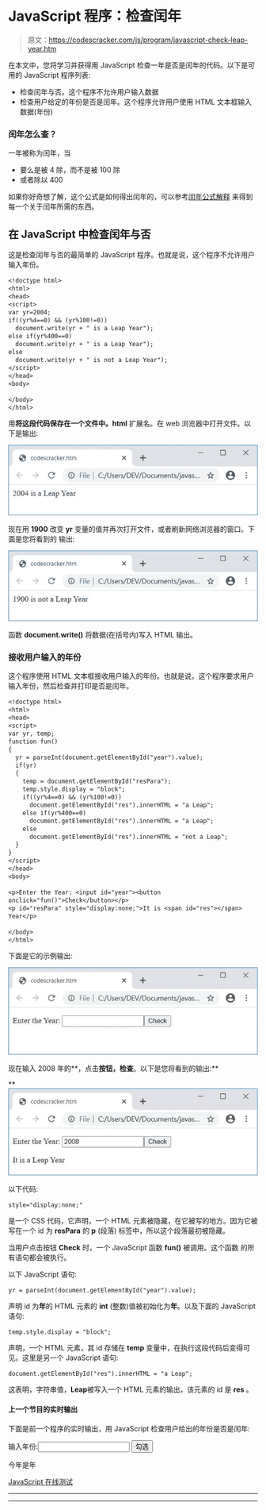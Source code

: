 # JavaScript 程序：检查闰年

> 原文：<https://codescracker.com/js/program/javascript-check-leap-year.htm>

在本文中，您将学习并获得用 JavaScript 检查一年是否是闰年的代码。以下是可用的 JavaScript 程序列表:

*   检查闰年与否。这个程序不允许用户输入数据
*   检查用户给定的年份是否是闰年。这个程序允许用户使用 HTML 文本框输入数据(年份)

### 闰年怎么查？

一年被称为闰年，当

*   要么是被 4 除，而不是被 100 除
*   或者除以 400

如果你好奇想了解，这个公式是如何得出闰年的，可以参考[闰年公式解释](/nonprog/leap-year.htm) 来得到每一个关于闰年所需的东西。

## 在 JavaScript 中检查闰年与否

这是检查闰年与否的最简单的 JavaScript 程序。也就是说，这个程序不允许用户输入年份。

```
<!doctype html>
<html>
<head>
<script>
var yr=2004;
if((yr%4==0) && (yr%100!=0))
  document.write(yr + " is a Leap Year");
else if(yr%400==0)
  document.write(yr + " is a Leap Year");
else
  document.write(yr + " is not a Leap Year");
</script>
</head>
<body>

</body>
</html>
```

用**将这段代码保存在一个文件中。html** 扩展名。在 web 浏览器中打开文件。以下是输出:

![javascript check leap year](img/c5fb7414a9f7fc96f59b7517e66d45c7.png)

现在用 **1900** 改变 **yr** 变量的值并再次打开文件，或者刷新网络浏览器的窗口。下面是您将看到的 输出:

![check leap year program javascript](img/b0288f93d0b1c72f6ba835d00820c82e.png)

函数 **document.write()** 将数据(在括号内)写入 HTML 输出。

### 接收用户输入的年份

这个程序使用 HTML 文本框接收用户输入的年份。也就是说，这个程序要求用户输入年份，然后检查并打印是否是闰年。

```
<!doctype html>
<html>
<head>
<script>
var yr, temp;
function fun()
{
  yr = parseInt(document.getElementById("year").value);
  if(yr)
  {
    temp = document.getElementById("resPara");
    temp.style.display = "block";
    if((yr%4==0) && (yr%100!=0))
      document.getElementById("res").innerHTML = "a Leap";
    else if(yr%400==0)
      document.getElementById("res").innerHTML = "a Leap";
    else
      document.getElementById("res").innerHTML = "not a Leap";
  }
}
</script>
</head>
<body>

<p>Enter the Year: <input id="year"><button onclick="fun()">Check</button></p>
<p id="resPara" style="display:none;">It is <span id="res"></span> Year</p>

</body>
</html>
```

下面是它的示例输出:

![check leap year with user input](img/0ec596adf6f7af6726fe6020630d62f0.png)

现在输入 2008 年的**，点击**按钮，检查**。以下是您将看到的输出:**

**![leap year check javascript](img/80df2d708e7bf32afe4a43788df09f50.png)

以下代码:

```
style="display:none;"
```

是一个 CSS 代码，它声明，一个 HTML 元素被隐藏，在它被写的地方。因为它被写在一个 id 为 **resPara** 的 **p** (段落) 标签中，所以这个段落最初被隐藏。

当用户点击按钮 **Check** 时，一个 JavaScript 函数 **fun()** 被调用。这个函数 的所有语句都会被执行。

以下 JavaScript 语句:

```
yr = parseInt(document.getElementById("year").value);
```

声明 id 为**年**的 HTML 元素的 **int** (整数)值被初始化为**年**。以及下面的 JavaScript 语句:

```
temp.style.display = "block";
```

声明，一个 HTML 元素，其 id 存储在 **temp** 变量中，在执行这段代码后变得可见。这里是另一个 JavaScript 语句:

```
document.getElementById("res").innerHTML = "a Leap";
```

这表明，字符串值，**Leap**被写入一个 HTML 元素的输出，该元素的 id 是 **res** 。

#### 上一个节目的实时输出

下面是前一个程序的实时输出，用 JavaScript 检查用户给出的年份是否是闰年:

输入年份:<input id="year"> <button onclick="fun()">勾选</button>

今年是年

[JavaScript 在线测试](/exam/showtest.php?subid=6)

* * *

* * ***